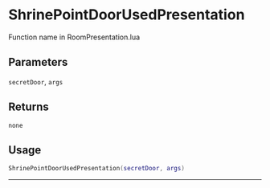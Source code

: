 # ShrinePointDoorUsedPresentation
Function name in RoomPresentation.lua
## Parameters
`secretDoor`, `args`
## Returns
`none`
## Usage
```lua
ShrinePointDoorUsedPresentation(secretDoor, args)
```
---
